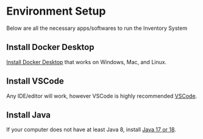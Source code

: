 # Environment Setup

Below are all the necessary apps/softwares to run the Inventory System

## Install Docker Desktop

[Install Docker Desktop](https://www.docker.com/products/docker-desktop/) that works on Windows, Mac, and Linux.

## Install VSCode

Any IDE/editor will work, however VSCode is highly recommended [VSCode](https://code.visualstudio.com/Download).

## Install Java

If your computer does not have at least Java 8, install [Java 17 or 18](https://www.oracle.com/java/technologies/downloads/).
